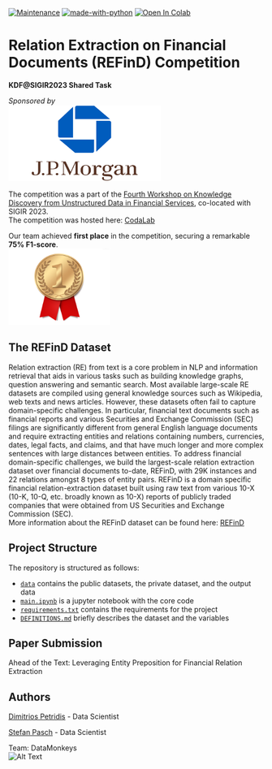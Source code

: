 [![Maintenance](https://img.shields.io/badge/Maintained%3F-yes-green.svg)](https://GitHub.com/Naereen/StrapDown.js/graphs/commit-activity) 
[![made-with-python](https://img.shields.io/badge/Made%20with-Python-1f425f.svg)](https://www.python.org/)
[![Open In Colab](https://colab.research.google.com/assets/colab-badge.svg)](https://colab.research.google.com/github/googlecolab/colabtools/blob/master/notebooks/colab-github-demo.ipynb)


# Relation Extraction on Financial Documents (REFinD) Competition

<b>KDF@SIGIR2023 Shared Task</b> <br>

<i>Sponsored by</i> <br>
<img src="images/jp_morgan.png" alt="Alt Text" width="300" height="150">


The competition was a part of the [Fourth Workshop on Knowledge Discovery from Unstructured Data in Financial Services](https://kdf-workshop.github.io/kdf23/), co-located with SIGIR 2023.<br> The competition was hosted here: [CodaLab](https://codalab.lisn.upsaclay.fr/competitions/11770#learn_the_details)<br>

Our team achieved <b>first place</b> in the competition, securing a remarkable <b>75% F1-score</b>.<br>
<img src="images/medal.png" alt="Alt Text" width="200" height="150">


## The REFinD Dataset
Relation extraction (RE) from text is a core problem in NLP and information retrieval that aids in various tasks such as building knowledge graphs, question answering and semantic search. Most available large-scale RE datasets are compiled using general knowledge sources such as Wikipedia, web texts and news articles. However, these datasets often fail to capture domain-specific challenges. In particular, financial text documents such as financial reports and various Securities and Exchange Commission (SEC) filings are significantly different from general English language documents and require extracting entities and relations containing numbers, currencies, dates, legal facts, and claims, and that have much longer and more complex sentences with large distances between entities. To address financial domain-specific challenges, we build the largest-scale relation extraction dataset over financial documents to-date, REFinD, with 29K instances and 22 relations amongst 8 types of entity pairs. REFinD is a domain specific financial relation-extraction dataset built using raw text from various 10-X (10-K, 10-Q, etc. broadly known as 10-X) reports of publicly traded companies that were obtained from US Securities and Exchange Commission (SEC).<br>
More information about the REFinD dataset can be found here: [REFinD](https://refind-re.github.io/index.html)


## Project Structure

The repository is structured as follows: 

 - [`data`](data/) contains the public datasets, the private dataset, and the output data
 - [`main.ipynb`](main.ipynb) is a jupyter notebook with the core code
 - [`requirements.txt`](requirements.txt) contains the requirements for the project
 - [`DEFINITIONS.md`](DEFINITIONS.md) briefly describes the dataset and the variables

## Paper Submission
Ahead of the Text: Leveraging Entity Preposition for Financial Relation Extraction

## Authors

[Dimitrios Petridis](https://github.com/dim10P) - Data Scientist

[Stefan Pasch](https://github.com/Stefan-Pasch) - Data Scientist

Team: DataMonkeys<br>
<img src="images/logo.avif" alt="Alt Text" width="300" height="150">
